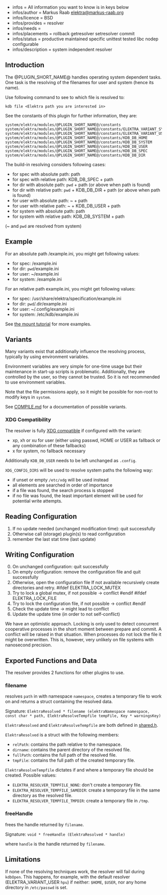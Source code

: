 - infos = All information you want to know is in keys below
- infos/author = Markus Raab <elektra@markus-raab.org>
- infos/licence = BSD
- infos/provides = resolver
- infos/needs =
- infos/placements = rollback getresolver setresolver commit
- infos/status = productive maintained specific unittest tested libc nodep configurable
- infos/description = system independent resolver

## Introduction

The @PLUGIN_SHORT_NAME@ handles operating system dependent tasks.
One task is the resolving of the filenames for user and system (hence its name).

Use following command to see to which file is resolved to:

    kdb file <Elektra path you are interested in>

See the constants of this plugin for further information, they are:

    system/elektra/modules/@PLUGIN_SHORT_NAME@/constants
    system/elektra/modules/@PLUGIN_SHORT_NAME@/constants/ELEKTRA_VARIANT_SYSTEM
    system/elektra/modules/@PLUGIN_SHORT_NAME@/constants/ELEKTRA_VARIANT_USER
    system/elektra/modules/@PLUGIN_SHORT_NAME@/constants/KDB_DB_HOME
    system/elektra/modules/@PLUGIN_SHORT_NAME@/constants/KDB_DB_SYSTEM
    system/elektra/modules/@PLUGIN_SHORT_NAME@/constants/KDB_DB_USER
    system/elektra/modules/@PLUGIN_SHORT_NAME@/constants/KDB_DB_SPEC
    system/elektra/modules/@PLUGIN_SHORT_NAME@/constants/KDB_DB_DIR

The build-in resolving considers following cases:

- for spec with absolute path: path
- for spec with relative path: KDB_DB_SPEC + path
- for dir with absolute path: `pwd` + path (or above when path is found)
- for dir with relative path: `pwd` + KDB_DB_DIR + path (or above when path is found)
- for user with absolute path: ~ + path
- for user with relative path: ~ + KDB_DB_USER + path
- for system with absolute path: path
- for system with relative path: KDB_DB_SYSTEM + path

(~ and `pwd` are resolved from system)

## Example

For an absolute path /example.ini, you might get following values:

- for spec: /example.ini
- for dir: `pwd`/example.ini
- for user: ~/example.ini
- for system: /example.ini


For an relative path example.ini, you might get following values:

- for spec: /usr/share/elektra/specification/example.ini
- for dir: `pwd`/.dir/example.ini
- for user: ~/.config/example.ini
- for system: /etc/kdb/example.ini

See [the mount tutorial](/doc/tutorials/mount.md) for more examples.


## Variants

Many variants exist that additionally influence the resolving
process, typically by using environment variables.

Environment variables are very simple for one-time usage but their
maintenance in start-up scripts is problematic. Additionally, they
are controlled by the user, so they cannot be trusted. So it is not
recommended to use environment variables.

Note that the file permissions apply, so it might be possible for
non-root to modify keys in `system`.

See [COMPILE.md](/doc/COMPILE.md) for a documentation of possible
variants.


### XDG Compatibility

The resolver is fully [XDG compatible](http://standards.freedesktop.org/basedir-spec/basedir-spec-latest.html)
if configured with the variant:

- xp, xh or xu for user (either using passwd, HOME or USER as fallback
  or any combination of these fallbacks)
- x for system, no fallback necessary

Additionally `KDB_DB_USER` needs to be left unchanged as `.config`.

`XDG_CONFIG_DIRS` will be used to resolve system paths the following
way:

- if unset or empty `/etc/xdg` will be used instead
- all elements are searched in order of importance
 - if a file was found, the search process is stopped
 - if no file was found, the least important element will be used for
   potential write attempts.

## Reading Configuration

1. If no update needed (unchanged modification time): quit successfully
2. Otherwise call (storage) plugin(s) to read configuration
3. remember the last stat time (last update)

## Writing Configuration

0. On unchanged configuration: quit successfully
1. On empty configuration: remove the configuration file and quit successfully
2. Otherwise, open the configuration file
     If not available recursively create directories and retry.
#ifdef ELEKTRA_LOCK_MUTEX
3. Try to lock a global mutex, if not possible -> conflict
#endif
#ifdef ELEKTRA_LOCK_FILE
4. Try to lock the configuration file, if not possible -> conflict
#endif
5. Check the update time -> might lead to conflict
6. Update the update time (in order to not self-conflict)

We have an optimistic approach. Locking is only used to detect concurrent
cooperative processes in the short moment between prepare and commit.
A conflict will be raised in that situation.  When processes do not lock
the file it might be overwritten. This is, however, very unlikely on
file systems with nanosecond precision.


## Exported Functions and Data

The resolver provides 2 functions for other plugins to use.

### filename

resolves `path` in with namespace `namespace`, creates a temporary file to work on and returns a struct containing the resolved data.

Signature:
    `ElektraResolved * filename (elektraNamespace namespace, const char * path, ElektraResolveTempfile tempFile, Key * warningsKey)`

`ElektraResolved` and `ElektraResolveTempfile` are both defined in [shared.h](shared.h). 

`ElektraResolved` is a struct with the following members:
 - `relPath`: contains the path relative to the namespace.
 - `dirname`: contains the parent directory of the resolved file.
 - `fullPath`: contains the full path of the resolved file.
 - `tmpFile`: contains the full path of the created temporary file.

`ElektraResolveTempfile` dictates if and where a temporary file should be created. Possible values:
 - `ELEKTRA_RESOLVER_TEMPFILE_NONE`: don't create a temporary file.
 - `ELEKTRA_RESOLVER_TEMPFILE_SAMEDIR`: create a temporary file in the same directory as the resolved file.
 - `ELEKTRA_RESOLVER_TEMPFILE_TMPDIR`: create a temporary file in `/tmp`.

### freeHandle

frees the handle returned by `filename`.

Signature:
    `void * freeHandle (ElektraResolved * handle)`

where `handle` is the handle returned by `filename`.

## Limitations

If none of the resolving techniques work, the resolver will fail during `kdbOpen`.
This happens, for example, with the default resolver (ELEKTRA_VARIANT_USER `hpu`)
if neither: `$HOME`, `$USER`, nor any home directory in `/etc/passwd` is set.

